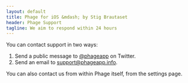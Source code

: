 ```yaml
---
layout: default
title: Phage for iOS &mdash; by Stig Brautaset
header: Phage Support
tagline: We aim to respond within 24 hours
---
```


You can contact support in two ways:

1. Send a public message to [@phageapp](http://twitter.com/phageapp) on Twitter.
2. Send an email to <support@phageapp.info>.

You can also contact us from within Phage itself, from the settings page.

